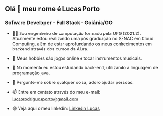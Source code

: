 ## Olá 👋 meu nome é Lucas Porto
### 

### Sofware Developer - Full Stack - Goiânia/GO

- 👨‍🎓 Sou engenheiro de computação formado pela UFG (2021.2). Atualmente estou realizando uma pós graduação no SENAC em Cloud Computing, além de estar aprofundando os meus conhecimentos em backend através dos cursos da Alura.


- 🎸 Meus hobbies são jogos online e tocar instrumentos musicais. 
- 🌱 No momento eu estou estudando back-end, utilizando a linguagem de programação java.
- 💞️ Pergunte-me sobre qualquer coisa, adoro ajudar pessoas.
- 📫 Entre em contato através do meu e-mail: lucasrodriguesporto@gmail.com
- 😄 Veja aqui o meu linkedin: [Linkedin Lucas](https://www.linkedin.com/in/lucas-rodrigues-porto-240064205/)

<!---
LucasRPorto/LucasRPorto is a ✨ special ✨ repository because its `README.md` (this file) appears on your GitHub profile.
You can click the Preview link to take a look at your changes.
--->
